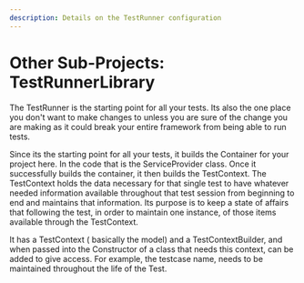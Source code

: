 ```yaml
---
description: Details on the TestRunner configuration
---
```


# Other Sub-Projects: TestRunnerLibrary

The TestRunner is the starting point for all your tests. Its also the one place you don't want to make changes to unless you are sure of the change you are making as it could break your entire framework from being able to run tests.

Since its the starting point for all your tests, it builds the Container for your project here. In the code that is the ServiceProvider class. Once it successfully builds the container, it then builds the TestContext. The TestContext holds the data necessary for that single test to have whatever needed information available  throughout that test session from beginning to end and maintains that information. Its purpose is to keep a state of affairs that following the test, in order to maintain one instance, of those items available through the TestContext. 

It has a TestContext ( basically the model) and a TestContextBuilder, and when passed into the Constructor of a class that needs this context, can be added to give access. For example, the testcase name, needs to be maintained throughout the life of the Test.
